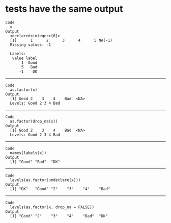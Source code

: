 # tests have the same output

    Code
      x
    Output
      <declared<integer>[6]>
      [1]      1      2      3      4      5 NA(-1)
      Missing values: -1
      
      Labels:
       value label
           1  Good
           5   Bad
          -1    DK

---

    Code
      as.factor(x)
    Output
      [1] Good 2    3    4    Bad  <NA>
      Levels: Good 2 3 4 Bad

---

    Code
      as.factor(drop_na(x))
    Output
      [1] Good 2    3    4    Bad  <NA>
      Levels: Good 2 3 4 Bad

---

    Code
      names(labels(x))
    Output
      [1] "Good" "Bad"  "DK"  

---

    Code
      levels(as.factor(undeclare(x)))
    Output
      [1] "DK"   "Good" "2"    "3"    "4"    "Bad" 

---

    Code
      levels(as.factor(x, drop_na = FALSE))
    Output
      [1] "Good" "2"    "3"    "4"    "Bad"  "DK"  

